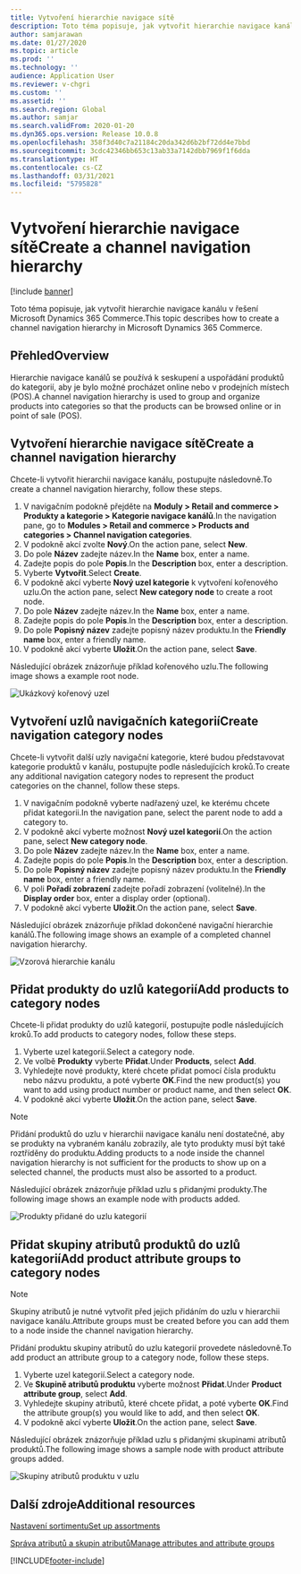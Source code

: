 ```yaml
---
title: Vytvoření hierarchie navigace sítě
description: Toto téma popisuje, jak vytvořit hierarchie navigace kanálu v řešení Microsoft Dynamics 365 Commerce.
author: samjarawan
ms.date: 01/27/2020
ms.topic: article
ms.prod: ''
ms.technology: ''
audience: Application User
ms.reviewer: v-chgri
ms.custom: ''
ms.assetid: ''
ms.search.region: Global
ms.author: samjar
ms.search.validFrom: 2020-01-20
ms.dyn365.ops.version: Release 10.0.8
ms.openlocfilehash: 358f3d40c7a21184c20da342d6b2bf72dd4e7bbd
ms.sourcegitcommit: 3cdc42346bb653c13ab33a7142dbb7969f1f6dda
ms.translationtype: HT
ms.contentlocale: cs-CZ
ms.lasthandoff: 03/31/2021
ms.locfileid: "5795828"
---
```

# <a name="create-a-channel-navigation-hierarchy"></a><span data-ttu-id="623b4-103">Vytvoření hierarchie navigace sítě</span><span class="sxs-lookup"><span data-stu-id="623b4-103">Create a channel navigation hierarchy</span></span>


[!include [banner](includes/banner.md)]

<span data-ttu-id="623b4-104">Toto téma popisuje, jak vytvořit hierarchie navigace kanálu v řešení Microsoft Dynamics 365 Commerce.</span><span class="sxs-lookup"><span data-stu-id="623b4-104">This topic describes how to create a channel navigation hierarchy in Microsoft Dynamics 365 Commerce.</span></span>

## <a name="overview"></a><span data-ttu-id="623b4-105">Přehled</span><span class="sxs-lookup"><span data-stu-id="623b4-105">Overview</span></span>

<span data-ttu-id="623b4-106">Hierarchie navigace kanálů se používá k seskupení a uspořádání produktů do kategorií, aby je bylo možné procházet online nebo v prodejních místech (POS).</span><span class="sxs-lookup"><span data-stu-id="623b4-106">A channel navigation hierarchy is used to group and organize products into categories so that the products can be browsed online or in point of sale (POS).</span></span>

## <a name="create-a-channel-navigation-hierarchy"></a><span data-ttu-id="623b4-107">Vytvoření hierarchie navigace sítě</span><span class="sxs-lookup"><span data-stu-id="623b4-107">Create a channel navigation hierarchy</span></span>

<span data-ttu-id="623b4-108">Chcete-li vytvořit hierarchii navigace kanálu, postupujte následovně.</span><span class="sxs-lookup"><span data-stu-id="623b4-108">To create a channel navigation hierarchy, follow these steps.</span></span>

1. <span data-ttu-id="623b4-109">V navigačním podokně přejděte na **Moduly \> Retail and commerce \> Produkty a kategorie \> Kategorie navigace kanálů**.</span><span class="sxs-lookup"><span data-stu-id="623b4-109">In the navigation pane, go to **Modules \> Retail and commerce \> Products and categories \> Channel navigation categories**.</span></span>
1. <span data-ttu-id="623b4-110">V podokně akcí zvolte **Nový**.</span><span class="sxs-lookup"><span data-stu-id="623b4-110">On the action pane, select **New**.</span></span>
1. <span data-ttu-id="623b4-111">Do pole **Název** zadejte název.</span><span class="sxs-lookup"><span data-stu-id="623b4-111">In the **Name** box, enter a name.</span></span>
1. <span data-ttu-id="623b4-112">Zadejte popis do pole **Popis**.</span><span class="sxs-lookup"><span data-stu-id="623b4-112">In the **Description** box, enter a description.</span></span>
1. <span data-ttu-id="623b4-113">Vyberte **Vytvořit**.</span><span class="sxs-lookup"><span data-stu-id="623b4-113">Select **Create**.</span></span>
1. <span data-ttu-id="623b4-114">V podokně akcí vyberte **Nový uzel kategorie** k vytvoření kořenového uzlu.</span><span class="sxs-lookup"><span data-stu-id="623b4-114">On the action pane, select **New category node** to create a root node.</span></span>
1. <span data-ttu-id="623b4-115">Do pole **Název** zadejte název.</span><span class="sxs-lookup"><span data-stu-id="623b4-115">In the **Name** box, enter a name.</span></span>
1. <span data-ttu-id="623b4-116">Zadejte popis do pole **Popis**.</span><span class="sxs-lookup"><span data-stu-id="623b4-116">In the **Description** box, enter a description.</span></span>
1. <span data-ttu-id="623b4-117">Do pole **Popisný název** zadejte popisný název produktu.</span><span class="sxs-lookup"><span data-stu-id="623b4-117">In the **Friendly name** box, enter a friendly name.</span></span>
1. <span data-ttu-id="623b4-118">V podokně akcí vyberte **Uložit**.</span><span class="sxs-lookup"><span data-stu-id="623b4-118">On the action pane, select **Save**.</span></span>

<span data-ttu-id="623b4-119">Následující obrázek znázorňuje příklad kořenového uzlu.</span><span class="sxs-lookup"><span data-stu-id="623b4-119">The following image shows a example root node.</span></span>

![Ukázkový kořenový uzel](media/create-channel-hierarchy-1.png)

## <a name="create-navigation-category-nodes"></a><span data-ttu-id="623b4-121">Vytvoření uzlů navigačních kategorií</span><span class="sxs-lookup"><span data-stu-id="623b4-121">Create navigation category nodes</span></span>

<span data-ttu-id="623b4-122">Chcete-li vytvořit další uzly navigační kategorie, které budou představovat kategorie produktů v kanálu, postupujte podle následujících kroků.</span><span class="sxs-lookup"><span data-stu-id="623b4-122">To create any additional navigation category nodes to represent the product categories on the channel, follow these steps.</span></span>

1. <span data-ttu-id="623b4-123">V navigačním podokně vyberte nadřazený uzel, ke kterému chcete přidat kategorii.</span><span class="sxs-lookup"><span data-stu-id="623b4-123">In the navigation pane, select the parent node to add a category to.</span></span>
1. <span data-ttu-id="623b4-124">V podokně akcí vyberte možnost **Nový uzel kategorií**.</span><span class="sxs-lookup"><span data-stu-id="623b4-124">On the action pane, select **New category node**.</span></span>
1. <span data-ttu-id="623b4-125">Do pole **Název** zadejte název.</span><span class="sxs-lookup"><span data-stu-id="623b4-125">In the **Name** box, enter a name.</span></span>
1. <span data-ttu-id="623b4-126">Zadejte popis do pole **Popis**.</span><span class="sxs-lookup"><span data-stu-id="623b4-126">In the **Description** box, enter a description.</span></span>
1. <span data-ttu-id="623b4-127">Do pole **Popisný název** zadejte popisný název produktu.</span><span class="sxs-lookup"><span data-stu-id="623b4-127">In the **Friendly name** box, enter a friendly name.</span></span>
1. <span data-ttu-id="623b4-128">V poli **Pořadí zobrazení** zadejte pořadí zobrazení (volitelné).</span><span class="sxs-lookup"><span data-stu-id="623b4-128">In the **Display order** box, enter a display order (optional).</span></span>
1. <span data-ttu-id="623b4-129">V podokně akcí vyberte **Uložit**.</span><span class="sxs-lookup"><span data-stu-id="623b4-129">On the action pane, select **Save**.</span></span>

<span data-ttu-id="623b4-130">Následující obrázek znázorňuje příklad dokončené navigační hierarchie kanálů.</span><span class="sxs-lookup"><span data-stu-id="623b4-130">The following image shows an example of a completed channel navigation hierarchy.</span></span>

![Vzorová hierarchie kanálu](media/create-channel-hierarchy-2.png)

## <a name="add-products-to-category-nodes"></a><span data-ttu-id="623b4-132">Přidat produkty do uzlů kategorií</span><span class="sxs-lookup"><span data-stu-id="623b4-132">Add products to category nodes</span></span>

<span data-ttu-id="623b4-133">Chcete-li přidat produkty do uzlů kategorií, postupujte podle následujících kroků.</span><span class="sxs-lookup"><span data-stu-id="623b4-133">To add products to category nodes, follow these steps.</span></span>

1. <span data-ttu-id="623b4-134">Vyberte uzel kategorií.</span><span class="sxs-lookup"><span data-stu-id="623b4-134">Select a category node.</span></span>
1. <span data-ttu-id="623b4-135">Ve volbě **Produkty** vyberte **Přidat**.</span><span class="sxs-lookup"><span data-stu-id="623b4-135">Under **Products**, select **Add**.</span></span>
1. <span data-ttu-id="623b4-136">Vyhledejte nové produkty, které chcete přidat pomocí čísla produktu nebo názvu produktu, a poté vyberte **OK**.</span><span class="sxs-lookup"><span data-stu-id="623b4-136">Find the new product(s) you want to add using product number or product name, and then select **OK**.</span></span>
1. <span data-ttu-id="623b4-137">V podokně akcí vyberte **Uložit**.</span><span class="sxs-lookup"><span data-stu-id="623b4-137">On the action pane, select **Save**.</span></span>

> [!NOTE]
> <span data-ttu-id="623b4-138">Přidání produktů do uzlu v hierarchii navigace kanálu není dostatečné, aby se produkty na vybraném kanálu zobrazily, ale tyto produkty musí být také roztříděny do produktu.</span><span class="sxs-lookup"><span data-stu-id="623b4-138">Adding products to a node inside the channel navigation hierarchy is not sufficient for the products to show up on a selected channel, the products must also be assorted to a product.</span></span>

<span data-ttu-id="623b4-139">Následující obrázek znázorňuje příklad uzlu s přidanými produkty.</span><span class="sxs-lookup"><span data-stu-id="623b4-139">The following image shows an example node with products added.</span></span>

![Produkty přidané do uzlu kategorií](media/create-channel-hierarchy-3.png)

## <a name="add-product-attribute-groups-to-category-nodes"></a><span data-ttu-id="623b4-141">Přidat skupiny atributů produktů do uzlů kategorií</span><span class="sxs-lookup"><span data-stu-id="623b4-141">Add product attribute groups to category nodes</span></span>

> [!NOTE]
> <span data-ttu-id="623b4-142">Skupiny atributů je nutné vytvořit před jejich přidáním do uzlu v hierarchii navigace kanálu.</span><span class="sxs-lookup"><span data-stu-id="623b4-142">Attribute groups must be created before you can add them to a node inside the channel navigation hierarchy.</span></span>

<span data-ttu-id="623b4-143">Přidání produktu skupiny atributů do uzlu kategorií provedete následovně.</span><span class="sxs-lookup"><span data-stu-id="623b4-143">To add product an attribute group to a category node, follow these steps.</span></span>

1. <span data-ttu-id="623b4-144">Vyberte uzel kategorií.</span><span class="sxs-lookup"><span data-stu-id="623b4-144">Select a category node.</span></span>
1. <span data-ttu-id="623b4-145">Ve **Skupině atributů produktu** vyberte možnost **Přidat**.</span><span class="sxs-lookup"><span data-stu-id="623b4-145">Under **Product attribute group**, select **Add**.</span></span>
1. <span data-ttu-id="623b4-146">Vyhledejte skupiny atributů, které chcete přidat, a poté vyberte **OK**.</span><span class="sxs-lookup"><span data-stu-id="623b4-146">Find the attribute group(s) you would like to add, and then select **OK**.</span></span>
1. <span data-ttu-id="623b4-147">V podokně akcí vyberte **Uložit**.</span><span class="sxs-lookup"><span data-stu-id="623b4-147">On the action pane, select **Save**.</span></span>

<span data-ttu-id="623b4-148">Následující obrázek znázorňuje příklad uzlu s přidanými skupinami atributů produktů.</span><span class="sxs-lookup"><span data-stu-id="623b4-148">The following image shows a sample node with product attribute groups added.</span></span>

![Skupiny atributů produktu v uzlu](media/create-channel-hierarchy-4.png)

## <a name="additional-resources"></a><span data-ttu-id="623b4-150">Další zdroje</span><span class="sxs-lookup"><span data-stu-id="623b4-150">Additional resources</span></span>

[<span data-ttu-id="623b4-151">Nastavení sortimentu</span><span class="sxs-lookup"><span data-stu-id="623b4-151">Set up assortments</span></span>](set-up-assortments.md)

[<span data-ttu-id="623b4-152">Správa atributů a skupin atributů</span><span class="sxs-lookup"><span data-stu-id="623b4-152">Manage attributes and attribute groups</span></span>](attribute-attributegroups-lifecycle.md)


[!INCLUDE[footer-include](../includes/footer-banner.md)]